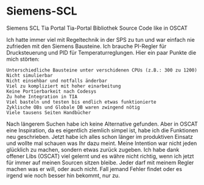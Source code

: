 # Siemens-SCL
Siemens SCL Tia Portal Tia-Portal Bibliothek Source Code like in OSCAT 

Ich hatte immer viel mit Regeltechnik in der SPS zu tun und war einfach nie zufrieden mit den Siemens Bausteine. Ich brauche PI-Regler für Drucksteuerung und PID für Temperaturreglungen. Hier ein paar Punkte die mich störten:

    Unterschiedliche Bausteine unter verschidenen CPUs (z.B.: 300 zu 1200)
    Nicht simulierbar
    Nicht einsehbar und notfalls änderbar
    Viel zu kompliziert mit hoher einarbeitung
    Keine Portierbarkeit nach Codesys
    Zu hohe Integration in TIA
    Viel basteln und testen bis endlich etwas funktionierte
    Zyklische OBs und Globale DB waren zwingend nötig 
    Viele tausens Seiten Handbücher

Nach längerem Suchen habe ich keine Alternative gefunden. Aber in OSCAT eine Inspiration, da es eigentlich ziemlich simpel ist, habe ich die Funktionen neu geschrieben. Jetzt habe ich alles schon länger im produktiven Einsatz und wollte mal schauen was Ihr dazu meint. 
Meine Intention war nicht jeden glücklich zu machen, sondern etwas zurück zugeben. Ich habe dank offener Libs (OSCAT) viel gelernt und es währe nicht richtig, wenn ich jetzt für immer auf meinen Sourcen sitzen bleibe. Jeder darf mit meinem Regler machen was er will, oder auch nicht. Fall jemand Fehler findet oder es irgend wie noch besser hin bekommt, nur zu. 
